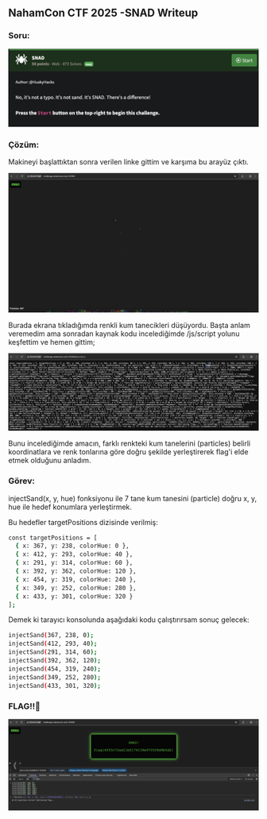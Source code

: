 ## NahamCon CTF 2025 -SNAD Writeup

### Soru:
![alt text](image.png)

### Çözüm:
Makineyi başlattıktan sonra verilen linke gittim ve karşıma bu arayüz çıktı. 

![alt text](image-1.png)

Burada ekrana tıkladığımda renkli kum tanecikleri düşüyordu. Başta anlam veremedim ama sonradan kaynak kodu incelediğimde /js/script yolunu keşfettim ve hemen gittim;

![alt text](image-2.png)

Bunu incelediğimde amacın, farklı renkteki kum tanelerini (particles) belirli koordinatlara ve renk tonlarına göre doğru şekilde yerleştirerek flag'i elde etmek olduğunu anladım.

### Görev:

injectSand(x, y, hue) fonksiyonu ile 7 tane kum tanesini (particle) doğru x, y, hue ile hedef konumlara yerleştirmek.

Bu hedefler targetPositions dizisinde verilmiş:

```bash
const targetPositions = [
  { x: 367, y: 238, colorHue: 0 },
  { x: 412, y: 293, colorHue: 40 },
  { x: 291, y: 314, colorHue: 60 },
  { x: 392, y: 362, colorHue: 120 },
  { x: 454, y: 319, colorHue: 240 },
  { x: 349, y: 252, colorHue: 280 },
  { x: 433, y: 301, colorHue: 320 }
];
```

Demek ki tarayıcı konsolunda aşağıdaki kodu çalıştırırsam sonuç gelecek:

```bash
injectSand(367, 238, 0);
injectSand(412, 293, 40);
injectSand(291, 314, 60);
injectSand(392, 362, 120);
injectSand(454, 319, 240);
injectSand(349, 252, 280);
injectSand(433, 301, 320);
```
### FLAG!!🥳

![alt text](image-3.png)
